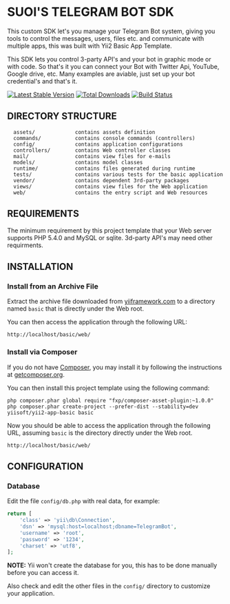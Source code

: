 SUOI'S TELEGRAM BOT SDK
============================

This custom SDK let's you manage your Telegram Bot system, giving you tools to control 
the messages, users, files etc. and communicate with multiple apps, this was built with
Yii2 Basic App Template.

This SDK lets you control 3-party API's and your bot in graphic mode or with code.
So that's it you can connect your Bot with Twitter Api, YouTube, Google drive, etc.
Many examples are aviable, just set up your bot credential's and that's it.

[![Latest Stable Version](https://poser.pugx.org/yiisoft/yii2-app-basic/v/stable.png)](https://promoshots.com.mx/packages/telegrambot/yii2/downloads)
[![Total Downloads](https://poser.pugx.org/yiisoft/yii2-app-basic/downloads.png)](https://promoshots.com.mx/packages/telegrambot/yii2/downloads)
[![Build Status](https://travis-ci.org/yiisoft/yii2-app-basic.svg?branch=master)](https://promoshots.com.mx/packages/telegrambot/yii2/downloads)

DIRECTORY STRUCTURE
-------------------

      assets/             contains assets definition
      commands/           contains console commands (controllers)
      config/             contains application configurations
      controllers/        contains Web controller classes
      mail/               contains view files for e-mails
      models/             contains model classes
      runtime/            contains files generated during runtime
      tests/              contains various tests for the basic application
      vendor/             contains dependent 3rd-party packages
      views/              contains view files for the Web application
      web/                contains the entry script and Web resources



REQUIREMENTS
------------

The minimum requirement by this project template that your Web server supports PHP 5.4.0 and MySQL or sqlite.
3d-party API's may need other requirments.


INSTALLATION
------------

### Install from an Archive File

Extract the archive file downloaded from [yiiframework.com](http://www.yiiframework.com/download/) to
a directory named `basic` that is directly under the Web root.

You can then access the application through the following URL:

~~~
http://localhost/basic/web/
~~~


### Install via Composer

If you do not have [Composer](http://getcomposer.org/), you may install it by following the instructions
at [getcomposer.org](http://getcomposer.org/doc/00-intro.md#installation-nix).

You can then install this project template using the following command:

~~~
php composer.phar global require "fxp/composer-asset-plugin:~1.0.0"
php composer.phar create-project --prefer-dist --stability=dev yiisoft/yii2-app-basic basic
~~~

Now you should be able to access the application through the following URL, assuming `basic` is the directory
directly under the Web root.

~~~
http://localhost/basic/web/
~~~


CONFIGURATION
-------------

### Database

Edit the file `config/db.php` with real data, for example:

```php
return [
    'class' => 'yii\db\Connection',
    'dsn' => 'mysql:host=localhost;dbname=TelegramBot',
    'username' => 'root',
    'password' => '1234',
    'charset' => 'utf8',
];
```

**NOTE:** Yii won't create the database for you, this has to be done manually before you can access it.

Also check and edit the other files in the `config/` directory to customize your application.
